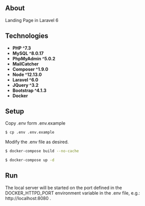 ## About

Landing Page in Laravel 6

## Technologies

- **PHP ^7.3**
- **MySQL ^8.0.17**
- **PhpMyAdmin ^5.0.2**
- **MailCatcher**
- **Composer ^1.9.0**
- **Node ^12.13.0**
- **Laravel ^6.0**
- **JQuery ^3.2**
- **Bootstrap ^4.1.3**
- **Docker**

## Setup

Copy .env form .env.example

```bash
$ cp .env .env.example
```

Modify the .env file as desired.

```bash
$ docker-compose build --no-cache

$ docker-compose up -d
```

## Run

The local server will be started on the port defined in the DOCKER_HTTPD_PORT environment variable in the .env file, e.g.: http://localhost:8080 .
